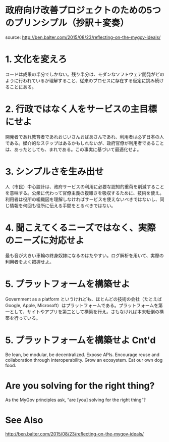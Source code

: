# 政府向け改善プロジェクトのための5つのプリンシプル（抄訳＋変奏）
source: http://ben.balter.com/2015/08/23/reflecting-on-the-mygov-ideals/

# 1. 文化を変えろ
コードは成果の半分でしかない。残り半分は、モダンなソフトウェア開発がどのように行われているか理解すること、従来のプロセスに存在する仮定に挑み続けることにある。

# 2. 行政ではなく人をサービスの主目標にせよ
開発者であれ教育者であれおじいさんおばあさんであれ、利用者は必ず日本の人である。媒介的なステップはあるかもしれないが、政府官僚が利用者であることは、あったとしても、まれである。この事実に基づいて最適化せよ。

# 3. シンプルさを生み出せ
人（市民）中心設計は、政府サービスの利用に必要な認知的重荷を削減することを意味する。公衆に代わって官僚主義の複雑さを吸収するために、技術を使え。利用者は役所の組織図を理解しなければサービスを使えないべきではないし、同じ情報を何回も役所に伝える手間をとるべきではない。

# 4. 聞こえてくるニーズではなく、実際のニーズに対応せよ
最も音が大きい車輪の終身奴隷になるのはたやすい。ログ解析を用いて、実際の利用者をよく把握せよ。

# 5. プラットフォームを構築せよ
Government as a platform というけれども、ほとんどの技術の会社（たとえば Google, Apple, Microsoft）はプラットフォームである。プラットフォームを第一として、サイトやアプリを第二として構築を行え。さもなければ本末転倒の構築を行っている。

# 5. プラットフォームを構築せよ Cnt'd
Be lean, be modular, be decentralized. Expose APIs. Encourage reuse and collaboration through interoperability. Grow an ecosystem. Eat our own dog food.

# Are you solving for the right thing?
As the MyGov principles ask, “are [you] solving for the right thing”?

# See Also
http://ben.balter.com/2015/08/23/reflecting-on-the-mygov-ideals/
